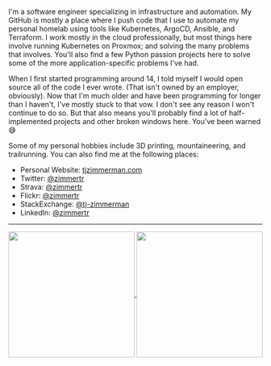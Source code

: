 I'm a software engineer specializing in infrastructure and automation. My GitHub is mostly a place where I push code that I use to automate my personal homelab using tools like Kubernetes, ArgoCD, Ansible, and Terraform. I work mostly in the cloud professionally, but most things here involve running Kubernetes on Proxmox; and solving the many problems that involves.  You'll also find a few Python passion projects here to solve some of the more application-specific problems I've had. 

When I first started programming around 14, I told myself I would open source all of the code I ever wrote. (That isn't owned by an employer, obviously). Now that I'm much older and have been programming for longer than I haven't, I've mostly stuck to that vow. I don't see any reason I won't continue to do so. But that also means you'll probably find a lot of half-implemented projects and other broken windows here. You've been warned :sweat_smile:

Some of my personal hobbies include 3D printing, mountaineering, and trailrunning. You can also find me at the following places:

* Personal Website: [tjzimmerman.com](https://tjzimmerman.com)
* Twitter: [@zimmertr](https://twitter.com/zimmertr)
* Strava: [@zimmertr](https://www.strava.com/athletes/zimmertr)
* Flickr: [@zimmertr](https://www.flickr.com/photos/zimmertr/)
* StackExchange: [@tj-zimmerman](https://stackexchange.com/users/3682050/tj-zimmerman?tab=accounts)
* LinkedIn: [@zimmertr](https://www.linkedin.com/in/zimmertr/)

<hr> 
<p align="center">
<a href="https://github.com/anuraghazra/github-readme-stats">
  <img height=250 align="center" src="https://github-readme-stats.vercel.app/api?username=zimmertr&show_icons=true&theme=transparent&hide_title=true&hide_rank=true&include_all_commits=true)" />
</a>
<a href="https://github.com/anuraghazra/convoychat">
  <img height=250 align="center" src="https://github-readme-stats.vercel.app/api/top-langs/?username=zimmertr&langs_count=20&layout=compact&theme=transparent" />
</a>
</p>
